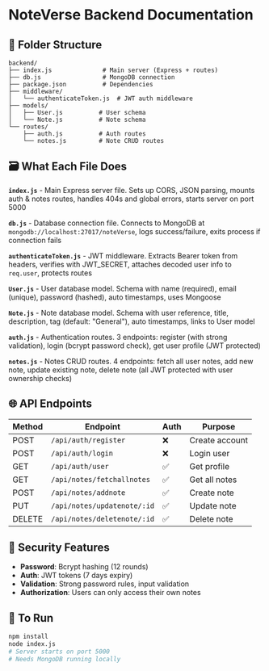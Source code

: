 # NoteVerse Backend Documentation

## 📁 Folder Structure

```
backend/
├── index.js              # Main server (Express + routes)
├── db.js                 # MongoDB connection
├── package.json          # Dependencies
├── middleware/
│   └── authenticateToken.js  # JWT auth middleware
├── models/
│   ├── User.js          # User schema
│   └── Note.js          # Note schema  
└── routes/
    ├── auth.js          # Auth routes
    └── notes.js         # Note CRUD routes
```

## 🗃️ What Each File Does

**`index.js`** - Main Express server file. Sets up CORS, JSON parsing, mounts auth & notes routes, handles 404s and global errors, starts server on port 5000

**`db.js`** - Database connection file. Connects to MongoDB at `mongodb://localhost:27017/noteVerse`, logs success/failure, exits process if connection fails

**`authenticateToken.js`** - JWT middleware. Extracts Bearer token from headers, verifies with JWT_SECRET, attaches decoded user info to `req.user`, protects routes

**`User.js`** - User database model. Schema with name (required), email (unique), password (hashed), auto timestamps, uses Mongoose

**`Note.js`** - Note database model. Schema with user reference, title, description, tag (default: "General"), auto timestamps, links to User model

**`auth.js`** - Authentication routes. 3 endpoints: register (with strong validation), login (bcrypt password check), get user profile (JWT protected)

**`notes.js`** - Notes CRUD routes. 4 endpoints: fetch all user notes, add new note, update existing note, delete note (all JWT protected with user ownership checks)

## 🌐 API Endpoints

| Method | Endpoint                      | Auth | Purpose        |
| ------ | ----------------------------- | ---- | -------------- |
| POST   | `/api/auth/register`        | ❌   | Create account |
| POST   | `/api/auth/login`           | ❌   | Login user     |
| GET    | `/api/auth/user`            | ✅   | Get profile    |
| GET    | `/api/notes/fetchallnotes`  | ✅   | Get all notes  |
| POST   | `/api/notes/addnote`        | ✅   | Create note    |
| PUT    | `/api/notes/updatenote/:id` | ✅   | Update note    |
| DELETE | `/api/notes/deletenote/:id` | ✅   | Delete note    |

## 🔐 Security Features

- **Password**: Bcrypt hashing (12 rounds)
- **Auth**: JWT tokens (7 days expiry)
- **Validation**: Strong password rules, input validation
- **Authorization**: Users can only access their own notes

## 🚀 To Run

```bash
npm install
node index.js
# Server starts on port 5000
# Needs MongoDB running locally
```

